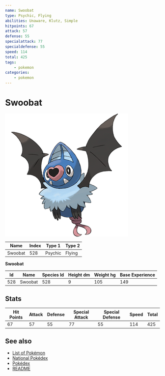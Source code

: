 ```yaml
---
name: Swoobat
type: Psychic, Flying
abilities: Unaware, Klutz, Simple
hitpoints: 67
attack: 57
defense: 55
specialattack: 77
specialdefense: 55
speed: 114
total: 425
tags:
    - pokemon
categories:
    - pokemon
---
```


# Swoobat


![Swoobat](images/528.png)

| **Name** | **Index** | **Type 1** | **Type 2** |
|----|----|----|----|
| Swoobat | 528 | Psychic | Flying  |

**Swoobat** 




| **Id** | **Name** | **Species Id** | **Height dm** | **Weight hg** | **Base Experience** |
|--------|----------|----------------|------------|------------|---------------------|
| 528 | Swoobat | 528 | 9 | 105 | 149 |



## Stats

| **Hit Points** | **Attack** | **Defense** | **Special Attack** | **Special Defense** | **Speed** | **Total** |
|----------------|------------|-------------|--------------------|---------------------|-----------|-----------|
| 67 | 57 | 55 | 77 | 55 | 114 | 425 |

## See also

- [List of Pokémon](../pokemon.md)
- [National Pokédex](../national_pokedex.md)
- [Pokédex](../pokedex.md)
- [README](../README.md)
